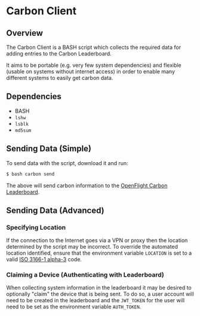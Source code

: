 # Carbon Client

## Overview

The Carbon Client is a BASH script which collects the required data for adding entries to the Carbon Leaderboard. 

It aims to be portable (e.g. very few system dependencies) and flexible (usable on systems without internet access) in order to enable many different systems to easily get carbon data. 

## Dependencies

- BASH
- `lshw`
- `lsblk`
- `md5sum`

## Sending Data (Simple)

To send data with the script, download it and run: 
```bash
$ bash carbon send
```

The above will send carbon information to the [OpenFlight Carbon Leaderboard](https://leaderboard.openflighthpc.org).

## Sending Data (Advanced) 

### Specifying Location 

If the connection to the Internet goes via a VPN or proxy then the location determined by the script may be incorrect. To override the automated location identified, ensure that the environment variable `LOCATION` is set to a valid [ISO 3166-1 alpha-3](https://en.wikipedia.org/wiki/ISO_3166-1_alpha-3) code.

### Claiming a Device (Authenticating with Leaderboard) 

When collecting system information in the leaderboard it may be desired to optionally "claim" the device that is being sent. To do so, a user account will need to be created in the leaderboard and the `JWT_TOKEN` for the user will need to be set as the environment variable `AUTH_TOKEN`. 

